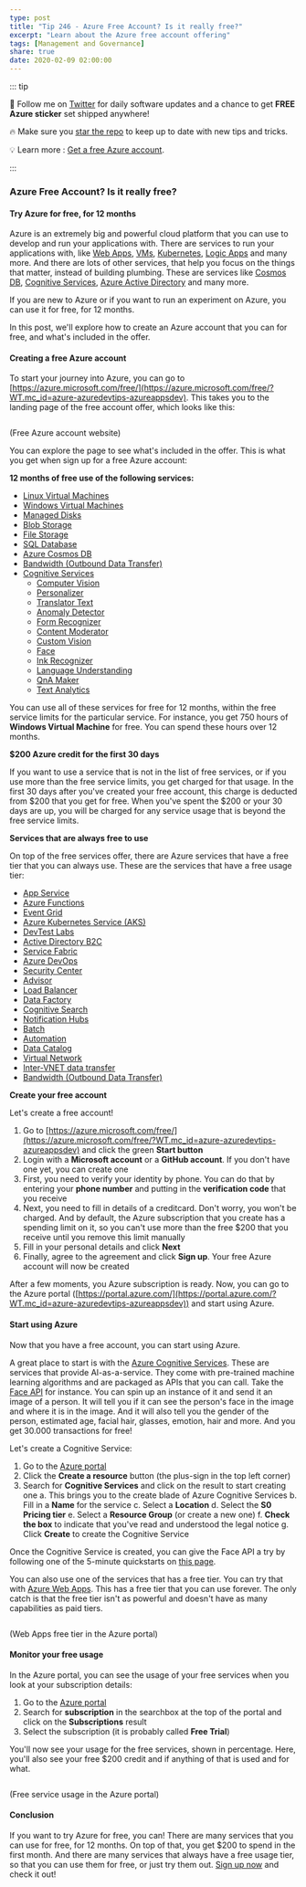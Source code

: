```yaml
---
type: post
title: "Tip 246 - Azure Free Account? Is it really free?"
excerpt: "Learn about the Azure free account offering"
tags: [Management and Governance]
share: true
date: 2020-02-09 02:00:00
---
```


::: tip

:unicorn: Follow me on [Twitter](https://twitter.com/intent/follow?screen_name=mbcrump) for daily software updates and a chance to get **FREE Azure sticker** set shipped anywhere!

:fire: Make sure you [star the repo](https://github.com/Microsoft/AzureTipsAndTricks?WT.mc_id=azure-azuredevtips-azureappsdev) to keep up to date with new tips and tricks.

:bulb: Learn more : [Get a free Azure account](https://azure.microsoft.com/free/?WT.mc_id=azure-azuredevtips-azureappsdev).

:::

### Azure Free Account? Is it really free?

#### Try Azure for free, for 12 months

Azure is an extremely big and powerful cloud platform that you can use to develop and run your applications with. There are services to run your applications with, like [Web Apps](https://azure.microsoft.com/services/app-service/web/?WT.mc_id=azure-azuredevtips-azureappsdev), [VMs](https://azure.microsoft.com/services/virtual-machines/?WT.mc_id=azure-azuredevtips-azureappsdev), [Kubernetes](https://azure.microsoft.com/services/kubernetes-service/?WT.mc_id=azure-azuredevtips-azureappsdev), [Logic Apps](https://azure.microsoft.com/services/logic-apps/) and many more. And there are lots of other services, that help you focus on the things that matter, instead of building plumbing. These are services like [Cosmos DB](https://azure.microsoft.com/services/cosmos-db/?WT.mc_id=azure-azuredevtips-azureappsdev), [Cognitive Services](https://azure.microsoft.com/services/cognitive-services/?WT.mc_id=azure-azuredevtips-azureappsdev), [Azure Active Directory](https://azure.microsoft.com/services/active-directory/?WT.mc_id=azure-azuredevtips-azureappsdev) and many more.

If you are new to Azure or if you want to run an experiment on Azure, you can use it for free, for 12 months.

In this post, we'll explore how to create an Azure account that you can for free, and what's included in the offer.

#### Creating a free Azure account

To start your journey into Azure, you can go to [https://azure.microsoft.com/free/](https://azure.microsoft.com/free/?WT.mc_id=azure-azuredevtips-azureappsdev). This takes you to the landing page of the free account offer, which looks like this:

<img :src="$withBase('/files/42website.png')">

(Free Azure account website)

You can explore the page to see what's included in the offer. This is what you get when sign up for a free Azure account:

**12 months of free use of the following services:**

 * [Linux Virtual Machines](https://docs.microsoft.com/azure/virtual-machines/linux/?WT.mc_id=docs-azuredevtips-azureappsdev)
 * [Windows Virtual Machines](https://azure.microsoft.com/services/virtual-machines/?WT.mc_id=azure-azuredevtips-azureappsdev)
 * [Managed Disks](https://docs.microsoft.com/azure/virtual-machines/windows/managed-disks-overview?WT.mc_id=docs-azuredevtips-azureappsdev)
 * [Blob Storage](https://azure.microsoft.com/services/storage/blobs/?WT.mc_id=azure-azuredevtips-azureappsdev)
 * [File Storage](https://azure.microsoft.com/services/storage/files/?WT.mc_id=azure-azuredevtips-azureappsdev)
 * [SQL Database](https://docs.microsoft.com/azure/sql-database/?WT.mc_id=docs-azuredevtips-azureappsdev)
 * [Azure Cosmos DB](https://azure.microsoft.com/services/cosmos-db/?WT.mc_id=azure-azuredevtips-azureappsdev)
 * [Bandwidth (Outbound Data Transfer)](https://azure.microsoft.com/pricing/details/bandwidth/?WT.mc_id=azure-azuredevtips-azureappsdev)
 * [Cognitive Services](https://azure.microsoft.com/services/cognitive-services/?WT.mc_id=azure-azuredevtips-azureappsdev)
   * [Computer Vision](https://azure.microsoft.com/services/cognitive-services/computer-vision/?WT.mc_id=azure-azuredevtips-azureappsdev)
   * [Personalizer](https://azure.microsoft.com/services/cognitive-services/personalizer/?WT.mc_id=azure-azuredevtips-azureappsdev)
   * [Translator Text](https://docs.microsoft.com/nl-nl/azure/cognitive-services/translator/?WT.mc_id=docs-azuredevtips-azureappsdev)
   * [Anomaly Detector](https://azure.microsoft.com/services/cognitive-services/anomaly-detector/?WT.mc_id=azure-azuredevtips-azureappsdev)
   * [Form Recognizer](https://azure.microsoft.com/services/cognitive-services/form-recognizer/?WT.mc_id=azure-azuredevtips-azureappsdev)
   * [Content Moderator](https://docs.microsoft.com/azure/cognitive-services/content-moderator/overview?WT.mc_id=docs-azuredevtips-azureappsdev)
   * [Custom Vision](https://azure.microsoft.com/services/cognitive-services/custom-vision-service/?WT.mc_id=azure-azuredevtips-azureappsdev)
   * [Face](https://docs.microsoft.com/azure/cognitive-services/face/overview?WT.mc_id=docs-azuredevtips-azureappsdev)
   * [Ink Recognizer](https://azure.microsoft.com/services/cognitive-services/ink-recognizer/?WT.mc_id=azure-azuredevtips-azureappsdev)
   * [Language Understanding](https://docs.microsoft.com/azure/cognitive-services/luis/what-is-luis?WT.mc_id=docs-azuredevtips-azureappsdev)
   * [QnA Maker](https://azure.microsoft.com/services/cognitive-services/qna-maker/?WT.mc_id=azure-azuredevtips-azureappsdev)
   * [Text Analytics](https://azure.microsoft.com/services/cognitive-services/text-analytics/?WT.mc_id=azure-azuredevtips-azureappsdev)

You can use all of these services for free for 12 months, within the free service limits for the particular service.
For instance, you get 750 hours of **Windows Virtual Machine** for free. You can spend these hours over 12 months.

**\$200 Azure credit for the first 30 days**

If you want to use a service that is not in the list of free services, or if you use more than the free service limits, you get charged for that usage. In the first 30 days after you've created your free account, this charge is deducted from $200 that you get for free. When you've spent the \$200 or your 30 days are up, you will be charged for any service usage that is beyond the free service limits.

**Services that are always free to use**

On top of the free services offer, there are Azure services that have a free tier that you can always use. These are the services that have a free usage tier:
* [App Service](https://docs.microsoft.com/azure/app-service/?WT.mc_id=docs-azuredevtips-azureappsdev)
* [Azure Functions](https://azure.microsoft.com/services/functions/?WT.mc_id=azure-azuredevtips-azureappsdev)
* [Event Grid](https://azure.microsoft.com/services/event-grid/?WT.mc_id=azure-azuredevtips-azureappsdev)
* [Azure Kubernetes Service (AKS)](https://azure.microsoft.com/services/kubernetes-service/?WT.mc_id=azure-azuredevtips-azureappsdev)
* [DevTest Labs](https://azure.microsoft.com/services/devtest-lab/?WT.mc_id=azure-azuredevtips-azureappsdev)
* [Active Directory B2C](https://docs.microsoft.com/azure/active-directory-b2c/active-directory-b2c-overview?WT.mc_id=docs-azuredevtips-azureappsdev)
* [Service Fabric](https://azure.microsoft.com/services/service-fabric/?WT.mc_id=azure-azuredevtips-azureappsdev)
* [Azure DevOps](https://azure.microsoft.com/services/devops/?WT.mc_id=azure-azuredevtips-azureappsdev)
* [Security Center](https://azure.microsoft.com/services/security-center/?WT.mc_id=azure-azuredevtips-azureappsdev)
* [Advisor](https://azure.microsoft.com/services/advisor/?WT.mc_id=azure-azuredevtips-azureappsdev)
* [Load Balancer](https://docs.microsoft.com/azure/load-balancer/load-balancer-overview?WT.mc_id=docs-azuredevtips-azureappsdev)
* [Data Factory](https://azure.microsoft.com/services/data-factory/?WT.mc_id=azure-azuredevtips-azureappsdev)
* [Cognitive Search](https://azure.microsoft.com/services/search/?WT.mc_id=azure-azuredevtips-azureappsdev)
* [Notification Hubs](https://azure.microsoft.com/services/notification-hubs/?WT.mc_id=azure-azuredevtips-azureappsdev)
* [Batch](https://azure.microsoft.com/services/batch/?WT.mc_id=azure-azuredevtips-azureappsdev)
* [Automation](https://azure.microsoft.com/services/automation/?WT.mc_id=azure-azuredevtips-azureappsdev)
* [Data Catalog](https://azure.microsoft.com/services/data-catalog/?WT.mc_id=azure-azuredevtips-azureappsdev)
* [Virtual Network](https://docs.microsoft.com/azure/virtual-network/virtual-networks-overview?WT.mc_id=docs-azuredevtips-azureappsdev)
* [Inter-VNET data transfer](https://azure.microsoft.com/pricing/details/vpn-gateway/?WT.mc_id=azure-azuredevtips-azureappsdev)
* [Bandwidth (Outbound Data Transfer)](https://azure.microsoft.com/pricing/details/bandwidth/?WT.mc_id=azure-azuredevtips-azureappsdev)

**Create your free account**

Let's create a free account!
1. Go to [https://azure.microsoft.com/free/](https://azure.microsoft.com/free/?WT.mc_id=azure-azuredevtips-azureappsdev) and click the green **Start button**
2. Login with a **Microsoft account** or a **GitHub account**. If you don't have one yet, you can create one
3. First, you need to verify your identity by phone. You can do that by entering your **phone number** and putting in the **verification code** that you receive
4. Next, you need to fill in details of a creditcard. Don't worry, you won't be charged. And by default, the Azure subscription that you create has a spending limit on it, so you can't use more than the free $200 that you receive until you remove this limit manually
5. Fill in your personal details and click **Next**
6. Finally, agree to the agreement and click **Sign up**. Your free Azure account will now be created

After a few moments, you Azure subscription is ready. Now, you can go to the Azure portal ([https://portal.azure.com/](https://portal.azure.com/?WT.mc_id=azure-azuredevtips-azureappsdev)) and start using Azure.

#### Start using Azure

Now that you have a free account, you can start using Azure.

A great place to start is with the [Azure Cognitive Services](https://azure.microsoft.com/services/cognitive-services/?WT.mc_id=azure-azuredevtips-azureappsdev). These are services that provide AI-as-a-service. They come with pre-trained machine learning algorithms and are packaged as APIs that you can call. Take the [Face API](https://docs.microsoft.com/azure/cognitive-services/face/overview?WT.mc_id=docs-azuredevtips-azureappsdev) for instance. You can spin up an instance of it and send it an image of a person. It will tell you if it can see the person's face in the image and where it is in the image. And it will also tell you the gender of the person, estimated age, facial hair, glasses, emotion, hair and more. And you get 30.000 transactions for free!

Let's create a Cognitive Service:
1. Go to the [Azure portal](https://portal.azure.com/?WT.mc_id=azure-azuredevtips-azureappsdev)
2. Click the **Create a resource** button (the plus-sign in the top left corner)
3. Search for **Cognitive Services** and click on the result to start creating one
   a. This brings you to the create blade of Azure Cognitive Services
   b. Fill in a **Name** for the service
   c. Select a **Location**
   d. Select the **S0 Pricing tier**
   e. Select a **Resource Group** (or create a new one)
   f. **Check the box** to indicate that you've read and understood the legal notice
   g. Click **Create** to create the Cognitive Service

Once the Cognitive Service is created, you can give the Face API a try by following one of the 5-minute quickstarts on [this page](https://docs.microsoft.com/azure/cognitive-services/Face/?WT.mc_id=docs-azuredevtips-azureappsdev).

You can also use one of the services that has a free tier. You can try that with [Azure Web Apps](https://azure.microsoft.com/services/app-service/web/?WT.mc_id=azure-azuredevtips-azureappsdev). This has a free tier that you can use forever. The only catch is that the free tier isn't as powerful and doesn't have as many capabilities as paid tiers.

<img :src="$withBase('/files/42freeappservice.png')">

(Web Apps free tier in the Azure portal)

#### Monitor your free usage

In the Azure portal, you can see the usage of your free services when you look at your subscription details:
1. Go to the [Azure portal](https://portal.azure.com/?WT.mc_id=azure-azuredevtips-azureappsdev)
2. Search for **subscription** in the searchbox at the top of the portal and click on the **Subscriptions** result
3. Select the subscription (it is probably called **Free Trial**)

You'll now see your usage for the free services, shown in percentage. Here, you'll also see your free \$200 credit and if anything of that is used and for what.

<img :src="$withBase('/files/42freeservices.png')">

(Free service usage in the Azure portal)

#### Conclusion

If you want to try Azure for free, you can! There are many services that you can use for free, for 12 months. On top of that, you get \$200 to spend in the first month. And there are many services that always have a free usage tier, so that you can use them for free, or just try them out. [Sign up now](https://azure.microsoft.com/free/?WT.mc_id=azure-azuredevtips-azureappsdev) and check it out!
